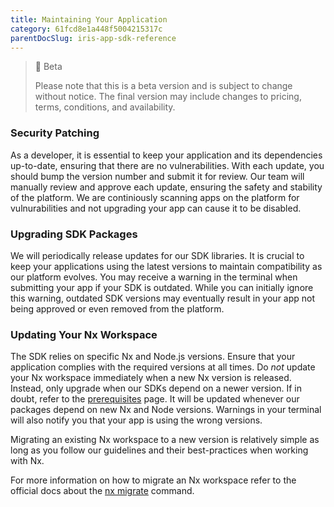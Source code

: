 ```yaml
---
title: Maintaining Your Application
category: 61fcd8e1a448f5004215317c
parentDocSlug: iris-app-sdk-reference
---
```


> 🚧 Beta
> 
> Please note that this is a beta version and is subject to change without notice. The final version may include changes to pricing, terms, conditions, and availability.

### Security Patching
As a developer, it is essential to keep your application and its dependencies up-to-date, ensuring that there are no vulnerabilities. With each update, you should bump the version number and submit it for review. Our team will manually review and approve each update, ensuring the safety and stability of the platform. We are continiously scanning apps on the platform for vulnurabilities and not upgrading your app can cause it to be disabled.

### Upgrading SDK Packages
We will periodically release updates for our SDK libraries. It is crucial to keep your applications using the latest versions to maintain compatibility as our platform evolves. You may receive a warning in the terminal when submitting your app if your SDK is outdated. While you can initially ignore this warning, outdated SDK versions may eventually result in your app not being approved or even removed from the platform.

### Updating Your Nx Workspace
The SDK relies on specific Nx and Node.js versions. Ensure that your application complies with the required versions at all times. Do *not* update your Nx workspace immediately when a new Nx version is released. Instead, only upgrade when our SDKs depend on a newer version. If in doubt, refer to the [prerequisites](hhttps://developers.trackunit.com/docs/prerequisites) page.
It will be updated whenever our packages depend on new Nx and Node versions. Warnings in your terminal will also notify you that your app is using the wrong versions.

Migrating an existing Nx workspace to a new version is relatively simple as long as you follow our guidelines and their best-practices when working with Nx.

For more information on how to migrate an Nx workspace refer to the official docs about the [nx migrate](https://nx.dev/nx-api/nx/documents/migrate#examples) command.
